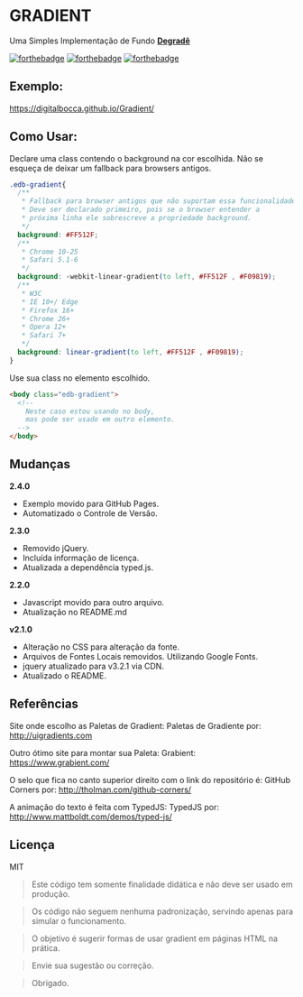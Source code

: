 # GRADIENT #

Uma Simples Implementação de Fundo **[Degradê](https://pt.wikipedia.org/wiki/Degrad%C3%AA)**

[![forthebadge](http://forthebadge.com/images/badges/uses-badges.svg)](http://forthebadge.com)
[![forthebadge](http://forthebadge.com/images/badges/contains-technical-debt.svg)](http://forthebadge.com)
[![forthebadge](http://forthebadge.com/images/badges/built-by-developers.svg)](http://forthebadge.com)

## Exemplo: ##

https://digitalbocca.github.io/Gradient/

## Como Usar: ##

Declare uma class contendo o background na cor escolhida.
Não se esqueça de deixar um fallback para browsers antigos.

```css
.edb-gradient{
  /**
   * Fallback para browser antigos que não suportam essa funcionalidade
   * Deve ser declarado primeiro, pois se o browser entender a
   * próxima linha ele sobrescreve a propriedade background.
   */
  background: #FF512F;
  /**
   * Chrome 10-25
   * Safari 5.1-6
   */
  background: -webkit-linear-gradient(to left, #FF512F , #F09819);
  /**
   * W3C
   * IE 10+/ Edge
   * Firefox 16+
   * Chrome 26+
   * Opera 12+
   * Safari 7+
   */
  background: linear-gradient(to left, #FF512F , #F09819);
}
```

Use sua class no elemento escolhido.

```html
<body class="edb-gradient">
  <!--
    Neste caso estou usando no body,
    mas pode ser usado em outro elemento.
  -->
</body>
```

## Mudanças ##

**2.4.0**

- Exemplo movido para GitHub Pages.
- Automatizado o Controle de Versão.

**2.3.0**

- Removido jQuery.
- Incluída informação de licença.
- Atualizada a dependência typed.js.

**2.2.0**

- Javascript movido para outro arquivo.
- Atualização no README.md

**v2.1.0**

- Alteração no CSS para alteração da fonte.
- Arquivos de Fontes Locais removidos. Utilizando Google Fonts.
- jquery atualizado para v3.2.1 via CDN.
- Atualizado o README.

## Referências ##

Site onde escolho as Paletas de Gradient:
Paletas de Gradiente por: http://uigradients.com

Outro ótimo site para montar sua Paleta:
Grabient: https://www.grabient.com/

O selo que fica no canto superior direito com o link do repositório é:
GitHub Corners por: http://tholman.com/github-corners/

A animação do texto é feita com TypedJS:
TypedJS por: http://www.mattboldt.com/demos/typed-js/

## Licença ##

MIT

> Este código tem somente finalidade didática e não deve ser usado em produção.

> Os código não seguem nenhuma padronização, servindo apenas para simular o funcionamento.

> O objetivo é sugerir formas de usar gradient em páginas HTML na prática.

> Envie sua sugestão ou correção.

> Obrigado.
